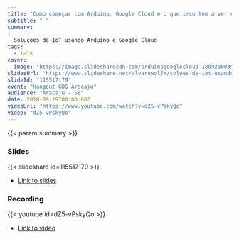 ```yaml
---
title: "Como começar com Arduino, Google Cloud e o que isso tem a ver com gatos"
subtitle: " "
summary:
|
  Soluções de IoT usando Arduino e Google Cloud
tags:
  - talk
cover:
  image: "https://image.slidesharecdn.com/arduinogooglecloud-180920003918/95/solues-de-iot-usando-arduino-e-google-cloud-1-638.jpg?cb=1537404137"
slidesUrl: "https://www.slideshare.net/alvarowolfx/solues-de-iot-usando-arduino-e-google-cloud"
slideId: "115517179"
event: "Hangout GDG Aracaju"
audience: "Aracaju - SE"
date: 2018-09-19T00:00:00Z
videoUrl: "https://www.youtube.com/watch?v=dZ5-vPskyQo"
video: "dZ5-vPskyQo"
---
```


<!-- truncate -->

{{< param summary >}}
### Slides
{{< slideshare id=115517179 >}}

- [Link to slides](https://www.slideshare.net/alvarowolfx/solues-de-iot-usando-arduino-e-google-cloud)
### Recording
{{< youtube id=dZ5-vPskyQo >}}
- [Link to video](https://www.youtube.com/watch?v=dZ5-vPskyQo)

